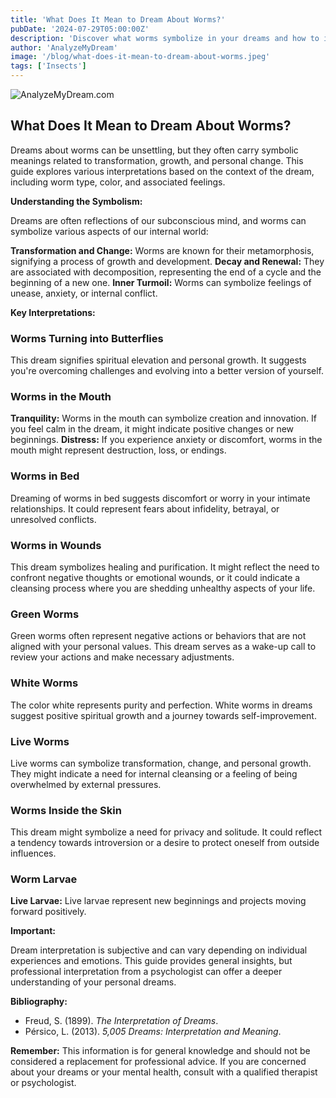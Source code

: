 ```yaml
---
title: 'What Does It Mean to Dream About Worms?'
pubDate: '2024-07-29T05:00:00Z'
description: 'Discover what worms symbolize in your dreams and how to interpret their meaning based on the context and details of the dream.'
author: 'AnalyzeMyDream'
image: '/blog/what-does-it-mean-to-dream-about-worms.jpeg'
tags: ['Insects']
---
```


![AnalyzeMyDream.com](/blog/what-does-it-mean-to-dream-about-worms.jpeg)

## What Does It Mean to Dream About Worms?

Dreams about worms can be unsettling, but they often carry symbolic meanings related to transformation, growth, and personal change. This guide explores various interpretations based on the context of the dream, including worm type, color, and associated feelings. 

**Understanding the Symbolism:**

Dreams are often reflections of our subconscious mind, and worms can symbolize various aspects of our internal world:

**Transformation and Change:** Worms are known for their metamorphosis, signifying a process of growth and development. 
**Decay and Renewal:** They are associated with decomposition, representing the end of a cycle and the beginning of a new one.
**Inner Turmoil:** Worms can symbolize feelings of unease, anxiety, or internal conflict.

**Key Interpretations:**

### Worms Turning into Butterflies

This dream signifies spiritual elevation and personal growth. It suggests you're overcoming challenges and evolving into a better version of yourself.

### Worms in the Mouth

**Tranquility:** Worms in the mouth can symbolize creation and innovation. If you feel calm in the dream, it might indicate positive changes or new beginnings. 
**Distress:** If you experience anxiety or discomfort, worms in the mouth might represent destruction, loss, or endings.

### Worms in Bed

Dreaming of worms in bed suggests discomfort or worry in your intimate relationships. It could represent fears about infidelity, betrayal, or unresolved conflicts.

### Worms in Wounds

This dream symbolizes healing and purification. It might reflect the need to confront negative thoughts or emotional wounds, or it could indicate a cleansing process where you are shedding unhealthy aspects of your life.

### Green Worms

Green worms often represent negative actions or behaviors that are not aligned with your personal values. This dream serves as a wake-up call to review your actions and make necessary adjustments.

### White Worms

The color white represents purity and perfection. White worms in dreams suggest positive spiritual growth and a journey towards self-improvement.

### Live Worms

Live worms can symbolize transformation, change, and personal growth. They might indicate a need for internal cleansing or a feeling of being overwhelmed by external pressures.

### Worms Inside the Skin

This dream might symbolize a need for privacy and solitude.  It could reflect a tendency towards introversion or a desire to protect oneself from outside influences.

### Worm Larvae

**Live Larvae:** Live larvae represent new beginnings and projects moving forward positively.

**Important:**

Dream interpretation is subjective and can vary depending on individual experiences and emotions. This guide provides general insights, but professional interpretation from a psychologist can offer a deeper understanding of your personal dreams.

**Bibliography:**

* Freud, S. (1899). *The Interpretation of Dreams*. 
* Pérsico, L. (2013). *5,005 Dreams: Interpretation and Meaning*.

**Remember:** This information is for general knowledge and should not be considered a replacement for professional advice. If you are concerned about your dreams or your mental health, consult with a qualified therapist or psychologist.